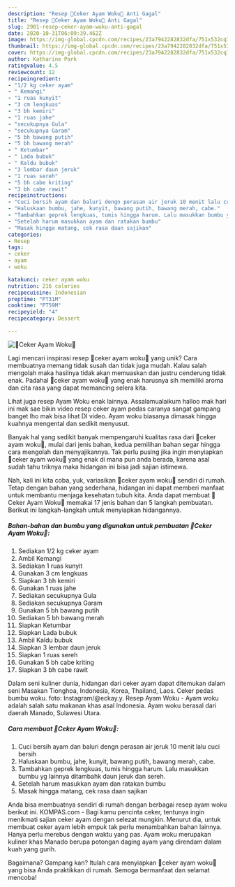 ```yaml
---
description: "Resep 🐥Ceker Ayam Woku🐥 Anti Gagal"
title: "Resep 🐥Ceker Ayam Woku🐥 Anti Gagal"
slug: 2901-resep-ceker-ayam-woku-anti-gagal
date: 2020-10-31T06:09:39.462Z
image: https://img-global.cpcdn.com/recipes/23a7942282832dfa/751x532cq70/🐥ceker-ayam-woku🐥-foto-resep-utama.jpg
thumbnail: https://img-global.cpcdn.com/recipes/23a7942282832dfa/751x532cq70/🐥ceker-ayam-woku🐥-foto-resep-utama.jpg
cover: https://img-global.cpcdn.com/recipes/23a7942282832dfa/751x532cq70/🐥ceker-ayam-woku🐥-foto-resep-utama.jpg
author: Katharine Park
ratingvalue: 4.5
reviewcount: 12
recipeingredient:
- "1/2 kg ceker ayam"
- " Kemangi"
- "1 ruas kunyit"
- "3 cm lengkuas"
- "3 bh kemiri"
- "1 ruas jahe"
- "secukupnya Gula"
- "secukupnya Garam"
- "5 bh bawang putih"
- "5 bh bawang merah"
- " Ketumbar"
- " Lada bubuk"
- " Kaldu bubuk"
- "3 lembar daun jeruk"
- "1 ruas sereh"
- "5 bh cabe kriting"
- "3 bh cabe rawit"
recipeinstructions:
- "Cuci bersih ayam dan baluri dengn perasan air jeruk 10 menit lalu cuci bersih"
- "Haluskaan bumbu, jahe, kunyit, bawang putih, bawang merah, cabe."
- "Tambahkan geprek lengkuas, tumis hingga harum. Lalu masukkan bumbu yg lainnya ditambahk daun jeruk dan sereh."
- "Setelah harum masukkan ayam dan ratakan bumbu"
- "Masak hingga matang, cek rasa daan sajikan"
categories:
- Resep
tags:
- ceker
- ayam
- woku

katakunci: ceker ayam woku 
nutrition: 216 calories
recipecuisine: Indonesian
preptime: "PT31M"
cooktime: "PT59M"
recipeyield: "4"
recipecategory: Dessert

---
```



![🐥Ceker Ayam Woku🐥](https://img-global.cpcdn.com/recipes/23a7942282832dfa/751x532cq70/🐥ceker-ayam-woku🐥-foto-resep-utama.jpg)

Lagi mencari inspirasi resep 🐥ceker ayam woku🐥 yang unik? Cara membuatnya memang tidak susah dan tidak juga mudah. Kalau salah mengolah maka hasilnya tidak akan memuaskan dan justru cenderung tidak enak. Padahal 🐥ceker ayam woku🐥 yang enak harusnya sih memiliki aroma dan cita rasa yang dapat memancing selera kita.

Lihat juga resep Ayam Woku enak lainnya. Assalamualaikum halloo mak hari ini mak sae bikin video resep ceker ayam pedas caranya sangat gampang banget lho mak bisa lihat DI video. Ayam woku biasanya dimasak hingga kuahnya mengental dan sedikit menyusut.

Banyak hal yang sedikit banyak mempengaruhi kualitas rasa dari 🐥ceker ayam woku🐥, mulai dari jenis bahan, kedua pemilihan bahan segar hingga cara mengolah dan menyajikannya. Tak perlu pusing jika ingin menyiapkan 🐥ceker ayam woku🐥 yang enak di mana pun anda berada, karena asal sudah tahu triknya maka hidangan ini bisa jadi sajian istimewa.


Nah, kali ini kita coba, yuk, variasikan 🐥ceker ayam woku🐥 sendiri di rumah. Tetap dengan bahan yang sederhana, hidangan ini dapat memberi manfaat untuk membantu menjaga kesehatan tubuh kita. Anda dapat membuat 🐥Ceker Ayam Woku🐥 memakai 17 jenis bahan dan 5 langkah pembuatan. Berikut ini langkah-langkah untuk menyiapkan hidangannya.

<!--inarticleads1-->

##### Bahan-bahan dan bumbu yang digunakan untuk pembuatan 🐥Ceker Ayam Woku🐥:

1. Sediakan 1/2 kg ceker ayam
1. Ambil  Kemangi
1. Sediakan 1 ruas kunyit
1. Gunakan 3 cm lengkuas
1. Siapkan 3 bh kemiri
1. Gunakan 1 ruas jahe
1. Sediakan secukupnya Gula
1. Sediakan secukupnya Garam
1. Gunakan 5 bh bawang putih
1. Sediakan 5 bh bawang merah
1. Siapkan  Ketumbar
1. Siapkan  Lada bubuk
1. Ambil  Kaldu bubuk
1. Siapkan 3 lembar daun jeruk
1. Siapkan 1 ruas sereh
1. Gunakan 5 bh cabe kriting
1. Siapkan 3 bh cabe rawit


Dalam seni kuliner dunia, hidangan dari ceker ayam dapat ditemukan dalam seni Masakan Tionghoa, Indonesia, Korea, Thailand, Laos. Ceker pedas bumbu woku. foto: Instagram/@eckay.y. Resep Ayam Woku - Ayam woku adalah salah satu makanan khas asal Indonesia. Ayam woku berasal dari daerah Manado, Sulawesi Utara. 

<!--inarticleads2-->

##### Cara membuat 🐥Ceker Ayam Woku🐥:

1. Cuci bersih ayam dan baluri dengn perasan air jeruk 10 menit lalu cuci bersih
1. Haluskaan bumbu, jahe, kunyit, bawang putih, bawang merah, cabe.
1. Tambahkan geprek lengkuas, tumis hingga harum. Lalu masukkan bumbu yg lainnya ditambahk daun jeruk dan sereh.
1. Setelah harum masukkan ayam dan ratakan bumbu
1. Masak hingga matang, cek rasa daan sajikan


Anda bisa membuatnya sendiri di rumah dengan berbagai resep ayam woku berikut ini. KOMPAS.com - Bagi kamu pencinta ceker, tentunya ingin menikmati sajian ceker ayam dengan selezat mungkin. Menurut dia, untuk membuat ceker ayam lebih empuk tak perlu menambahkan bahan lainnya. Hanya perlu merebus dengan waktu yang pas. Ayam woku merupakan kuliner khas Manado berupa potongan daging ayam yang direndam dalam kuah yang gurih. 

Bagaimana? Gampang kan? Itulah cara menyiapkan 🐥ceker ayam woku🐥 yang bisa Anda praktikkan di rumah. Semoga bermanfaat dan selamat mencoba!
